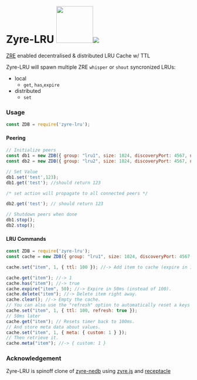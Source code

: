 
# Zyre-LRU <img src="https://user-images.githubusercontent.com/1423657/38137158-590eefbc-3423-11e8-96dd-487022b5618c.gif" width=100 /><img src="https://travis-ci.org/lmangani/zyre-lru.svg?branch=master"/>
[ZRE](https://rfc.zeromq.org/spec:20/ZRE/) enabled decentralised &amp; distributed LRU Cache w/ TTL

Zyre-LRU will spawn multiple ZRE `whisper` or `shout` syncronized LRUs:
* local 
  * `get`, `has`,`expire`
* distributed 
  * `set`

### Usage
```javascript
const ZDB = require('zyre-lru');
```

#### Peering
```javascript
// Initialize peers
const db1 = new ZDB({ group: "lru1", size: 1024, discoveryPort: 4567, name: "LRU #1", auto: true });
const db2 = new ZDB({ group: "lru2", size: 1024, discoveryPort: 4567, name: "LRU #2", auto: true });

// Set Value
db1.set('test',123);
db1.get('test'); //should return 123

/* set action will propagate to all connected peers */

db2.get('test'); // should return 123

// Shutdown peers when done
db1.stop();
db2.stop();

````

#### LRU Commands
```javascript
const ZDB = require('zyre-lru');
const cache = new ZDB({ group: "lru1", size: 1024, discoveryPort: 4567, name: "LRU #1", auto: true });

cache.set("item", 1, { ttl: 100 }); //-> Add item to cache (expire in 100ms).

cache.get("item"); //-> 1
cache.has("item"); //-> true
cache.expire("item", 50); //-> Expire in 50ms (instead of 100).
cache.delete("item"); //-> Delete item right away.
cache.clear(); //-> Empty the cache.
// You can also use the "refresh" option to automatically reset a keys expiration when accessed.
cache.set("item", 1, { ttl: 100, refresh: true });
// 50ms later
cache.get("item"); // Resets timer back to 100ms.
// And store meta data about values.
cache.set("item", 1, { meta: { custom: 1 } });
// Then retrieve it.
cache.meta("item"); //-> { custom: 1 }
```

### Acknowledgement 
Zyre-LRU is spinoff clone of [zyre-nedb](https://github.com/arcoirislabs/zyre-nedb) using [zyre.js](https://github.com/interpretor/zyre.js) and [receptacle](https://github.com/DylanPiercey/receptacle)

